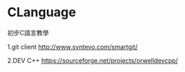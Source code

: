 # CLanguage
初步C語言教學

1.git client http://www.syntevo.com/smartgit/<br/>

2.DEV C++ https://sourceforge.net/projects/orwelldevcpp/

